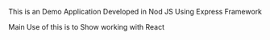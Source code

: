 This is an Demo Application Developed in Nod JS Using Express Framework

  Main Use of this is to Show working with React
